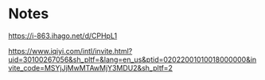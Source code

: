 # Notes


https://i-863.ihago.net/d/CPHpL1

https://www.iqiyi.com/intl/invite.html?uid=30100267056&sh_pltf=&lang=en_us&ptid=02022001010018000000&invite_code=MSYjJjMwMTAwMjY3MDU2&sh_pltf=2
